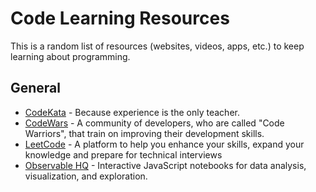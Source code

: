 # Code Learning Resources

This is a random list of resources (websites, videos, apps, etc.) to keep learning about programming.
 
## General
- [CodeKata](http://codekata.com/) - Because experience is the only teacher.
- [CodeWars](https://www.codewars.com/) - A community of developers, who are called "Code Warriors", that train on improving their development skills.
- [LeetCode](https://leetcode.com) - A platform to help you enhance your skills, expand your knowledge and prepare for technical interviews
- [Observable HQ](https://beta.observablehq.com/) - Interactive JavaScript notebooks for data analysis, visualization, and exploration.



